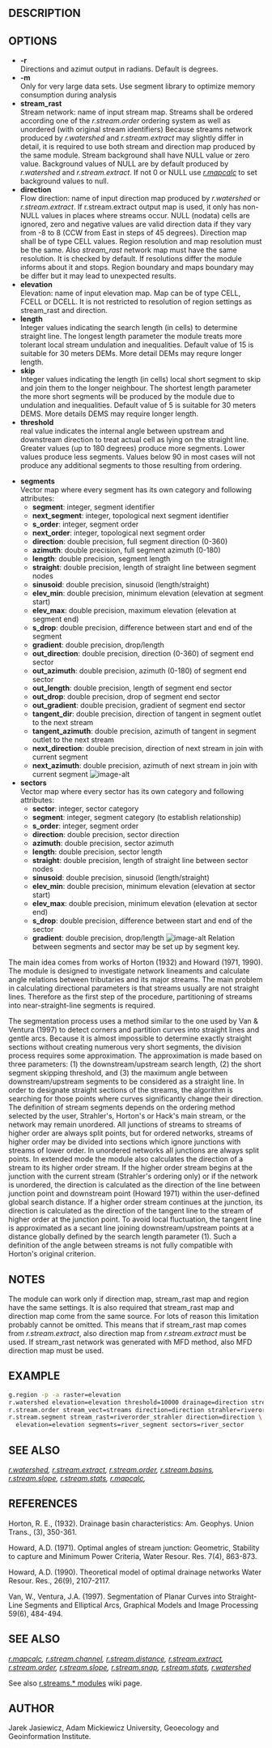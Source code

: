 ## DESCRIPTION

## OPTIONS

  - **-r**  
    Directions and azimut output in radians. Default is degrees.
  - **-m**  
    Only for very large data sets. Use segment library to optimize
    memory consumption during analysis
  - **stream\_rast**  
    Stream network: name of input stream map. Streams shall be ordered
    according one of the *r.stream.order* ordering system as well as
    unordered (with original stream identifiers) Because streams network
    produced by *r.watershed* and *r.stream.extract* may slightly differ
    in detail, it is required to use both stream and direction map
    produced by the same module. Stream background shall have NULL value
    or zero value. Background values of NULL are by default produced by
    *r.watershed* and *r.stream.extract*. If not 0 or NULL use
    *[r.mapcalc](r.mapcalc.html)* to set background values to null.
  - **direction**  
    Flow direction: name of input direction map produced by
    *r.watershed* or *r.stream.extract*. If r.stream.extract output map
    is used, it only has non-NULL values in places where streams occur.
    NULL (nodata) cells are ignored, zero and negative values are valid
    direction data if they vary from -8 to 8 (CCW from East in steps of
    45 degrees). Direction map shall be of type CELL values. Region
    resolution and map resolution must be the same. Also *stream\_rast*
    network map must have the same resolution. It is checked by default.
    If resolutions differ the module informs about it and stops. Region
    boundary and maps boundary may be differ but it may lead to
    unexpected results.
  - **elevation**  
    Elevation: name of input elevation map. Map can be of type CELL,
    FCELL or DCELL. It is not restricted to resolution of region
    settings as stream\_rast and direction.
  - **length**  
    Integer values indicating the search length (in cells) to determine
    straight line. The longest length parameter the module treats more
    tolerant local stream undulation and inequalities. Default value of
    15 is suitable for 30 meters DEMs. More detail DEMs may requre
    longer length.
  - **skip**  
    Integer values indicating the length (in cells) local short segment
    to skip and join them to the longer neighbour. The shortest length
    parameter the more short segments will be produced by the module due
    to undulation and inequalities. Default value of 5 is suitable for
    30 meters DEMS. More details DEMS may require longer length.
  - **threshold**  
    real value indicates the internal angle between upstream and
    downstream direction to treat actual cell as lying on the straight
    line. Greater values (up to 180 degrees) produce more segments.
    Lower values produce less segments. Values below 90 in most cases
    will not produce any additional segments to those resulting from
    ordering.

<!-- end list -->

  - **segments**  
    Vector map where every segment has its own category and following
    attributes:
      - **segment**: integer, segment identifier
      - **next\_segment**: integer, topological next segment identifier
      - **s\_order**: integer, segment order
      - **next\_order**: integer, topological next segment order
      - **direction**: double precision, full segment direction (0-360)
      - **azimuth**: double precision, full segment azimuth (0-180)
      - **length**: double precision, segment length
      - **straight**: double precision, length of straight line between
        segment nodes
      - **sinusoid**: double precision, sinusoid (length/straight)
      - **elev\_min**: double precision, minimum elevation (elevation at
        segment start)
      - **elev\_max**: double precision, maximum elevation (elevation at
        segment end)
      - **s\_drop**: double precision, difference between start and end
        of the segment
      - **gradient**: double precision, drop/length
      - **out\_direction**: double precision, direction (0-360) of
        segment end sector
      - **out\_azimuth**: double precision, azimuth (0-180) of segment
        end sector
      - **out\_length**: double precision, length of segment end sector
      - **out\_drop**: double precision, drop of segment end sector
      - **out\_gradient**: double precision, gradient of segment end
        sector
      - **tangent\_dir**: double precision, direction of tangent in
        segment outlet to the next stream
      - **tangent\_azimuth**: double precision, azimuth of tangent in
        segment outlet to the next stream
      - **next\_direction**: double precision, direction of next stream
        in join with current segment
      - **next\_azimuth**: double precision, azimuth of next stream in
        join with current segment
    ![image-alt](dirs.png)
  - **sectors**  
    Vector map where every sector has its own category and following
    attributes:
      - **sector**: integer, sector category
      - **segment**: integer, segment category (to establish
        relationship)
      - **s\_order**: integer, segment order
      - **direction**: double precision, sector direction
      - **azimuth**: double precision, sector azimuth
      - **length**: double precision, sector length
      - **straight**: double precision, length of straight line between
        sector nodes
      - **sinusoid**: double precision, sinusoid (length/straight)
      - **elev\_min**: double precision, minimum elevation (elevation at
        sector start)
      - **elev\_max**: double precision, minimum elevation (elevation at
        sector end)
      - **s\_drop**: double precision, difference between start and end
        of the sector
      - **gradient**: double precision, drop/length
    ![image-alt](sectors.png) Relation between segments and sector may
    be set up by segment key.

The main idea comes from works of Horton (1932) and Howard (1971, 1990).
The module is designed to investigate network lineaments and calculate
angle relations between tributaries and its major streams. The main
problem in calculating directional parameters is that streams usually
are not straight lines. Therefore as the first step of the procedure,
partitioning of streams into near-straight-line segments is required.

The segmentation process uses a method similar to the one used by Van &
Ventura (1997) to detect corners and partition curves into straight
lines and gentle arcs. Because it is almost impossible to determine
exactly straight sections without creating numerous very short segments,
the division process requires some approximation. The approximation is
made based on three parameters: (1) the downstream/upstream search
length, (2) the short segment skipping threshold, and (3) the maximum
angle between downstream/upstream segments to be considered as a
straight line. In order to designate straight sections of the streams,
the algorithm is searching for those points where curves significantly
change their direction. The definition of stream segments depends on the
ordering method selected by the user, Strahler's, Horton's or Hack's
main stream, or the network may remain unordered. All junctions of
streams to streams of higher order are always split points, but for
ordered networks, streams of higher order may be divided into sections
which ignore junctions with streams of lower order. In unordered
networks all junctions are always split points. In extended mode the
module also calculates the direction of a stream to its higher order
stream. If the higher order stream begins at the junction with the
current stream (Strahler's ordering only) or if the network is
unordered, the direction is calculated as the direction of the line
between junction point and downstream point (Howard 1971) within the
user-defined global search distance. If a higher order stream continues
at the junction, its direction is calculated as the direction of the
tangent line to the stream of higher order at the junction point. To
avoid local fluctuation, the tangent line is approximated as a secant
line joining downstream/upstream points at a distance globally defined
by the search length parameter (1). Such a definition of the angle
between streams is not fully compatible with Horton's original
criterion.

## NOTES

The module can work only if direction map, stream\_rast map and region
have the same settings. It is also required that stream\_rast map and
direction map come from the same source. For lots of reason this
limitation probably cannot be omitted. This means that if stream\_rast
map comes from *r.stream.extract*, also direction map from
*r.stream.extract* must be used. If stream\_rast network was generated
with MFD method, also MFD direction map must be used.

## EXAMPLE

```sh
g.region -p -a raster=elevation
r.watershed elevation=elevation threshold=10000 drainage=direction stream=streams
r.stream.order stream_vect=streams direction=direction strahler=riverorder_strahler
r.stream.segment stream_rast=riverorder_strahler direction=direction \
  elevation=elevation segments=river_segment sectors=river_sector
```

## SEE ALSO

*[r.watershed](https://grass.osgeo.org/grass-stable/manuals/r.watershed.html),
[r.stream.extract](https://grass.osgeo.org/grass-stable/manuals/r.stream.extract.html),
[r.stream.order](r.stream.order.md),
[r.stream.basins](r.stream.basins.md),
[r.stream.slope](r.stream.slope.md),
[r.stream.stats](r.stream.stats.md),
[r.mapcalc](https://grass.osgeo.org/grass-stable/manuals/r.mapcalc.html),*

## REFERENCES

Horton, R. E., (1932). Drainage basin characteristics: Am. Geophys.
Union Trans., (3), 350-361.

Howard, A.D. (1971). Optimal angles of stream junction: Geometric,
Stability to capture and Minimum Power Criteria, Water Resour. Res.
7(4), 863-873.

Howard, A.D. (1990). Theoretical model of optimal drainage networks
Water Resour. Res., 26(9), 2107-2117.

Van, W., Ventura, J.A. (1997). Segmentation of Planar Curves into
Straight-Line Segments and Elliptical Arcs, Graphical Models and Image
Processing 59(6), 484-494.

## SEE ALSO

*[r.mapcalc](https://grass.osgeo.org/grass-stable/manuals/r.mapcalc.html),
[r.stream.channel](r.stream.channel.md),
[r.stream.distance](r.stream.distance.md),
[r.stream.extract](https://grass.osgeo.org/grass-stable/manuals/r.stream.extract.html),
[r.stream.order](r.stream.order.md),
[r.stream.slope](r.stream.slope.md), [r.stream.snap](r.stream.snap.md),
[r.stream.stats](r.stream.stats.md),
[r.watershed](https://grass.osgeo.org/grass-stable/manuals/r.watershed.html)*

See also [r.streams.\*
modules](https://grasswiki.osgeo.org/wiki/R.stream.*_modules) wiki page.

## AUTHOR

Jarek Jasiewicz, Adam Mickiewicz University, Geoecology and
Geoinformation Institute.
